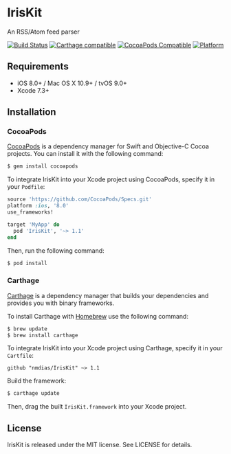 # IrisKit

An RSS/Atom feed parser

[![Build Status](https://travis-ci.org/nmdias/IrisKit.svg)](https://travis-ci.org/nmdias/IrisKit)
[![Carthage compatible](https://img.shields.io/badge/Carthage-compatible-4BC51D.svg?style=flat)](https://github.com/Carthage/Carthage)
[![CocoaPods Compatible](https://img.shields.io/cocoapods/v/IrisKit.svg)](https://cocoapods.org/pods/IrisKit)
[![Platform](https://img.shields.io/cocoapods/p/IrisKit.svg?style=flat)](http://cocoadocs.org/docsets/IrisKit)

## Requirements

- iOS 8.0+ / Mac OS X 10.9+ / tvOS 9.0+
- Xcode 7.3+

## Installation

### CocoaPods

[CocoaPods](http://cocoapods.org) is a dependency manager for Swift and Objective-C Cocoa projects. You can install it with the following command:

```bash
$ gem install cocoapods
```

To integrate IrisKit into your Xcode project using CocoaPods, specify it in your `Podfile`:

```ruby
source 'https://github.com/CocoaPods/Specs.git'
platform :ios, '8.0'
use_frameworks!

target 'MyApp' do
  pod 'IrisKit', '~> 1.1'
end
```

Then, run the following command:

```bash
$ pod install
```
### Carthage

[Carthage](https://github.com/Carthage/Carthage) is a dependency manager that builds your dependencies and provides you with binary frameworks.

To install Carthage with [Homebrew](http://brew.sh/) use the following command:

```bash
$ brew update
$ brew install carthage
```
To integrate IrisKit into your Xcode project using Carthage, specify it in your `Cartfile`:

```ogdl
github "nmdias/IrisKit" ~> 1.1
```
Build the framework:

```bash
$ carthage update
```
Then, drag the built `IrisKit.framework` into your Xcode project.

## License

IrisKit is released under the MIT license. See LICENSE for details.



